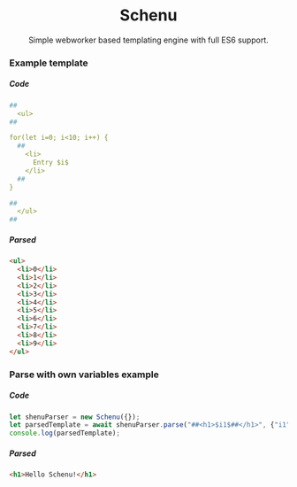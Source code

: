 <div align="center">

# Schenu

Simple webworker based templating engine with full ES6 support.

</div>


### Example template
##### Code

```yaml
##
  <ul>
##

for(let i=0; i<10; i++) {
  ##
    <li>
      Entry $i$
    </li>
  ##
}

##
  </ul>
##
```

##### Parsed

```html
<ul>
  <li>0</li>
  <li>1</li>
  <li>2</li>
  <li>3</li>
  <li>4</li>
  <li>5</li>
  <li>6</li>
  <li>7</li>
  <li>8</li>
  <li>9</li>
</ul>
```


### Parse with own variables example
##### Code

```js
let shenuParser = new Schenu({});
let parsedTemplate = await shenuParser.parse("##<h1>$i1$##</h1>", {"i1": "Hello Schenu!"});
console.log(parsedTemplate);
```

##### Parsed

```html
<h1>Hello Schenu!</h1>
```
